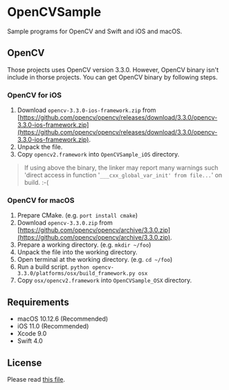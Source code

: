 # OpenCVSample

Sample programs for OpenCV and Swift and iOS and macOS.


## OpenCV

Those projects uses OpenCV version 3.3.0.
However, OpenCV binary isn't include in thorse projects.
You can get OpenCV binary by following steps.

### OpenCV for iOS

1. Download `opencv-3.3.0-ios-framework.zip` from [https://github.com/opencv/opencv/releases/download/3.3.0/opencv-3.3.0-ios-framework.zip](https://github.com/opencv/opencv/releases/download/3.3.0/opencv-3.3.0-ios-framework.zip).
2. Unpack the file.
3. Copy `opencv2.framework` into `OpenCVSample_iOS` directory.

> If using above the binary, the linker may report many warnings such 'direct access in function '`___cxx_global_var_init' from file...`' on build. :-(

### OpenCV for macOS

1. Prepare CMake. (e.g. `port install cmake`)
2. Download `opencv-3.3.0.zip` from [https://github.com/opencv/opencv/archive/3.3.0.zip](https://github.com/opencv/opencv/archive/3.3.0.zip).
3. Prepare a working directory. (e.g. `mkdir ~/foo`)
4. Unpack the file into the working directory.
5. Open terminal at the working directory. (e.g. `cd ~/foo`)
6. Run a build script. ``python opencv-3.3.0/platforms/osx/build_framework.py osx``
7. Copy `osx/opencv2.framework` into `OpenCVSample_OSX` directory.


## Requirements

* macOS 10.12.6 (Recommended)
* iOS 11.0 (Recommended)
* Xcode 9.0
* Swift 4.0


## License

Please read [this file](LICENSE).

